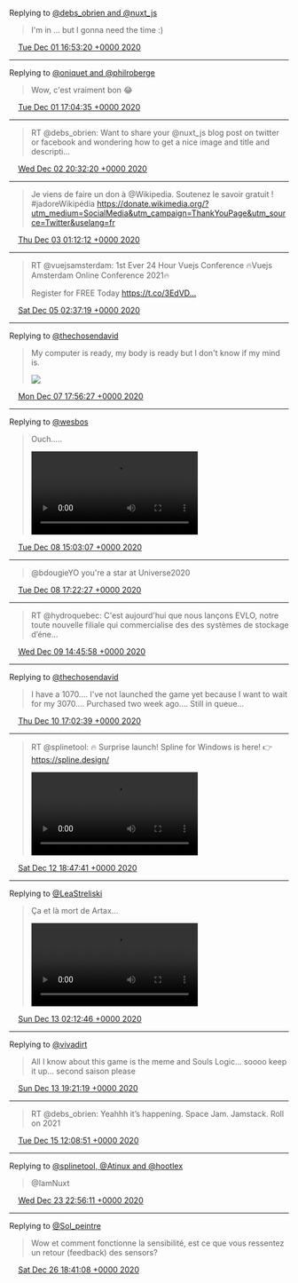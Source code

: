 Replying to [@debs_obrien and @nuxt_js](https://twitter.com/debs_obrien/status/1333795512604999687)

> I'm in ... but I gonna need the time :)

<img src="/media/tweet.ico" width="12" /> [Tue Dec 01 16:53:20 +0000 2020](https://twitter.com/eduplessis/status/1333816462230888450)

----

Replying to [@oniquet and @philroberge](https://twitter.com/oniquet/status/1333813565292208131)

> Wow, c'est vraiment bon 😂

<img src="/media/tweet.ico" width="12" /> [Tue Dec 01 17:04:35 +0000 2020](https://twitter.com/eduplessis/status/1333819292488495105)

----

> RT @debs_obrien: Want to share your @nuxt_js blog post on twitter or facebook and wondering how to get a nice image and title and descripti…

<img src="/media/tweet.ico" width="12" /> [Wed Dec 02 20:32:20 +0000 2020](https://twitter.com/eduplessis/status/1334233963410370560)

----

> Je viens de faire un don à @Wikipedia. Soutenez le savoir gratuit ! #jadoreWikipédia https://donate.wikimedia.org/?utm_medium=SocialMedia&utm_campaign=ThankYouPage&utm_source=Twitter&uselang=fr

<img src="/media/tweet.ico" width="12" /> [Thu Dec 03 01:12:12 +0000 2020](https://twitter.com/eduplessis/status/1334304395761233920)

----

> RT @vuejsamsterdam: 1st Ever 24 Hour Vuejs Conference
> 🔥Vuejs Amsterdam Online Conference 2021🔥
>
> Register for FREE Today
> https://t.co/3EdVD…

<img src="/media/tweet.ico" width="12" /> [Sat Dec 05 02:37:19 +0000 2020](https://twitter.com/eduplessis/status/1335050592599887872)

----

Replying to [@thechosendavid](https://twitter.com/thechosendavid/status/1335996125350776832)

> My computer is ready, my body is ready but I don't know if my mind is.
>
> ![](/media/1336006675204100098-EopyuI1XIAEwXaT.png)

<img src="/media/tweet.ico" width="12" /> [Mon Dec 07 17:56:27 +0000 2020](https://twitter.com/eduplessis/status/1336006675204100098)

----

Replying to [@wesbos](https://twitter.com/wesbos/status/1336315409184804867)

> Ouch.....
>
> <video controls><source src="/media/1336325438939963392-EouU5VxVoAMmI5X.mp4">Your browser does not support the video tag.</video>

<img src="/media/tweet.ico" width="12" /> [Tue Dec 08 15:03:07 +0000 2020](https://twitter.com/eduplessis/status/1336325438939963392)

----

> @bdougieYO you're a star at Universe2020

<img src="/media/tweet.ico" width="12" /> [Tue Dec 08 17:22:27 +0000 2020](https://twitter.com/eduplessis/status/1336360503472484353)

----

> RT @hydroquebec: C'est aujourd'hui que nous lançons EVLO, notre toute nouvelle filiale qui commercialise des des systèmes de stockage d’éne…

<img src="/media/tweet.ico" width="12" /> [Wed Dec 09 14:45:58 +0000 2020](https://twitter.com/eduplessis/status/1336683512678805509)

----

Replying to [@thechosendavid](https://twitter.com/thechosendavid/status/1337079608747782146)

> I have a 1070.... I've not launched the game yet because I want to wait for my 3070.... Purchased two week ago.... Still in queue...

<img src="/media/tweet.ico" width="12" /> [Thu Dec 10 17:02:39 +0000 2020](https://twitter.com/eduplessis/status/1337080299931521025)

----

> RT @splinetool: 🔥 Surprise launch! Spline for Windows is here!
> 👉 https://spline.design/
>
> <video controls><source src="/media/1337831506086141952-XgA9PZGVfLtsMw0i.mp4">Your browser does not support the video tag.</video>

<img src="/media/tweet.ico" width="12" /> [Sat Dec 12 18:47:41 +0000 2020](https://twitter.com/eduplessis/status/1337831506086141952)

----

Replying to [@LeaStreliski](https://twitter.com/LeaStreliski/status/1337903451179724813)

> Ça et là mort de Artax...
>
> <video controls><source src="/media/1337943517096767488-EpFUiDQXYAIn-IN.mp4">Your browser does not support the video tag.</video>

<img src="/media/tweet.ico" width="12" /> [Sun Dec 13 02:12:46 +0000 2020](https://twitter.com/eduplessis/status/1337943517096767488)

----

Replying to [@vivadirt](https://twitter.com/vivadirt/status/1338193281872584704)

> All I know about this game is the meme and Souls Logic... soooo keep it up... second saison please

<img src="/media/tweet.ico" width="12" /> [Sun Dec 13 19:21:19 +0000 2020](https://twitter.com/eduplessis/status/1338202359265157120)

----

> RT @debs_obrien: Yeahhh it’s happening. Space Jam. Jamstack. Roll on 2021

<img src="/media/tweet.ico" width="12" /> [Tue Dec 15 12:08:51 +0000 2020](https://twitter.com/eduplessis/status/1338818302068596737)

----

Replying to [@splinetool, @Atinux and @hootlex](https://twitter.com/splinetool/status/1341841287784390658)

> @IamNuxt

<img src="/media/tweet.ico" width="12" /> [Wed Dec 23 22:56:11 +0000 2020](https://twitter.com/eduplessis/status/1341880308468211715)

----

Replying to [@Sol_peintre](https://twitter.com/Sol_peintre/status/1342861320488681473)

> Wow et comment fonctionne la sensibilité, est ce que vous ressentez un retour (feedback) des sensors?

<img src="/media/tweet.ico" width="12" /> [Sat Dec 26 18:41:08 +0000 2020](https://twitter.com/eduplessis/status/1342903287746592771)